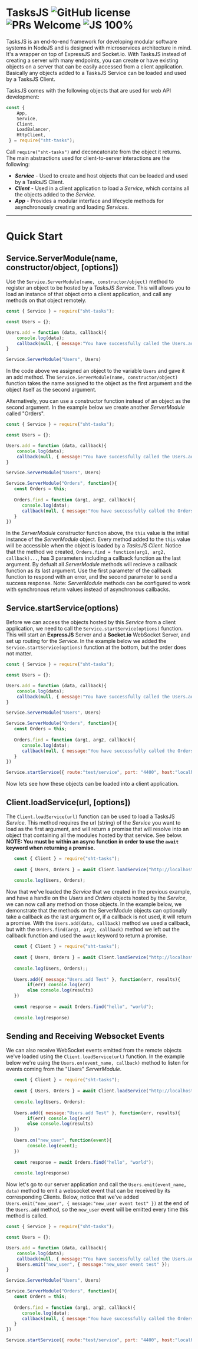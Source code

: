 # TasksJS ![GitHub license](https://img.shields.io/badge/license-MIT-blue.svg) ![PRs Welcome](https://img.shields.io/badge/PRs-welcome-blue.svg) ![JS 100%](https://img.shields.io/badge/JavaScript-100%25-green)

TasksJS is an end-to-end framework for developing modular software systems in NodeJS and is designed with microservices architecture in mind. It's a wrapper on top of ExpressJS and Socket.io. With TasksJS instead of creating a server with many endpoints, you can create or have existing objects on a server that can be easily accessed from a client application. Basically any objects added to a TasksJS Service can be loaded and used by a TasksJS Client. 

TasksJS comes with the following objects that are used for web API development: 
```javascript
const { 
    App,
    Service,
    Client,
    LoadBalancer,
    HttpClient,
 } = require("sht-tasks");
```

Call ```require("sht-tasks")``` and deconcatonate from the object it returns. The main  abstractions used for client-to-server interactions are the following:

- ***Service*** - Used to create and host objects that can be loaded and used by a TasksJS Client. 
- ***Client*** - Used in a client application to load a *Service*, which contains all the objects added to the *Service*.
- ***App*** - Provides a modular interface and lifecycle methods for asynchronously creating and loading *Services*. 

---

# Quick Start

## Service.ServerModule(name, constructor/object, [options])
Use the ```Service.ServerModule(name, constructor/object)``` method to register an object to be hosted by a *TasksJS Service*. This will allows you to load an instance of that object onto a client application, and call any methods on that object remotely.

```javascript
const { Service } = require("sht-tasks");

const Users = {};

Users.add = function (data, callback){
    console.log(data);
    callback(null, { message:"You have successfully called the Users.add method" });
}

Service.ServerModule("Users", Users)
```
In the code above we assigned an object to the variable ```Users``` and gave it an add method. The ```Service.ServerModule(name, constructor/object)``` function takes the name assigned to the object as the first argument and the object itself as the second argument. 

Alternatively, you can use a constructor function instead of an object as the second argument. In the example below we create another *ServerModule* called 
"Orders". 
```javascript
const { Service } = require("sht-tasks");

const Users = {};

Users.add = function (data, callback){
    console.log(data);
    callback(null, { message:"You have successfully called the Users.add method" });
}

Service.ServerModule("Users", Users)

Service.ServerModule("Orders", function(){
   const Orders = this;
   
   Orders.find = function (arg1, arg2, callback){
      console.log(data);
      callback(null, { message:"You have successfully called the Orders.find method" });
   }
})
```
In the *ServerModule* constructor function above, the `this` value is the initial instance of the *ServerModule* object. Every method added to the ` this ` value will be accessible when the object is loaded by a *TasksJS Client*. Notice that the method we created, ```Orders.find = function(arg1, arg2, callback)...```, has  3 parameters including a callback function as the last argument. By defualt all *ServerModule* methods will recieve a callback function as its last argument. Use the first parameter of the callback function to respond with an error, and the second parameter to send a success response. Note: *ServerModule* methods can be configured to work with synchronous return values instead of asynchronous callbacks.

## Service.startService(options)

Before we can access the objects hosted by this *Service* from a client application, we need to call the ```Service.startService(options)``` function. This will start an **ExpressJS** Server and a **Socket.io** WebSocket Server, and set up routing for the *Service*. In the example below we added the ```Service.startService(options)``` function at the bottom, but the order does not matter. 

```javascript
const { Service } = require("sht-tasks");

const Users = {};

Users.add = function (data, callback){
    console.log(data);
    callback(null, { message:"You have successfully called the Users.add method" });
}

Service.ServerModule("Users", Users)

Service.ServerModule("Orders", function(){
   const Orders = this;
   
   Orders.find = function (arg1, arg2, callback){
      console.log(data);
      callback(null, { message:"You have successfully called the Orders.find method" });
   }
})

Service.startService({ route:"test/service", port: "4400", host:"localhost" })
```
Now lets see how these objects can be loaded into a client application.

## Client.loadService(url, [options])

The ```Client.loadService(url)``` function can be used to load a TasksJS *Service*. This method requires the url (string) of the *Service* you want to load as the first argument, and will return a promise that will resolve into an object that containing all the modules hosted by that service. See below. **NOTE: You must be within an async function in order to use the ```await``` keyword when returning a promise.**
```javascript
   const { Client } = require("sht-tasks");
   
   const { Users, Orders } = await Client.loadService("http://localhost:4400/test/service");
   
   console.log(Users, Orders);
```
Now that we've loaded the *Service* that we created in the previous example, and have a handle on the *Users* and *Orders* objects hosted by the *Service*, we can now call any method on those objects. In the example below, we demonstrate that the methods on the ServerModule objects can optionally take a callback as the last argument or, if a callback is not used, it will return a promise. With the ```Users.add(data, callback)``` method we used a callback, but with the ```Orders.find(arg1, arg2, callback)``` method we left out the callback function and used the ```await``` keyword to return a promise.

```javascript
   const { Client } = require("sht-tasks");
   
   const { Users, Orders } = await Client.loadService("http://localhost:4400/test/service");
   
   console.log(Users, Orders);;
   
   Users.add({ message:"Users.add Test" }, function(err, results){
        if(err) console.log(err)
        else console.log(results)
   })
   
   const response = await Orders.find("hello", "world");
   
   console.log(response) 
```
## Sending and Receiving Websocket Events
We can also receive WebSocket events emitted from the remote objects we've loaded using the ```Client.loadService(url)``` function. In the example below we're using the  ```Users.on(event_name, callback)``` method to listen for events coming from the "Users" *ServerModule*.

```javascript
   const { Client } = require("sht-tasks");
   
   const { Users, Orders } = await Client.loadService("http://localhost:4400/test/service");
   
   console.log(Users, Orders);
   
   Users.add({ message:"Users.add Test" }, function(err, results){
        if(err) console.log(err)
        else console.log(results)
   })
   
   Users.on("new_user", function(event){
        console.log(event);
   })
   
   const response = await Orders.find("hello", "world");
   
   console.log(response)
```
Now let's go to our server application and call the ```Users.emit(event_name, data)``` method to emit a websocket event that can be received by its corresponding Clients. Below, notice that we've added ```Users.emit("new_user", { message:"new_user event test" })``` at the end of the ```Users.add``` method, so the ```new_user``` event will be emitted every time this method is called.
```javascript
const { Service } = require("sht-tasks");

const Users = {};

Users.add = function (data, callback){
    console.log(data);
    callback(null, { message:"You have successfully called the Users.add method" });
    Users.emit("new_user", { message:"new_user event test" });
}

Service.ServerModule("Users", Users)

Service.ServerModule("Orders", function(){
   const Orders = this;
   
   Orders.find = function (arg1, arg2, callback){
      console.log(data);
      callback(null, { message:"You have successfully called the Orders.find method" });
   }
})

Service.startService({ route:"test/service", port: "4400", host:"localhost" })
```
